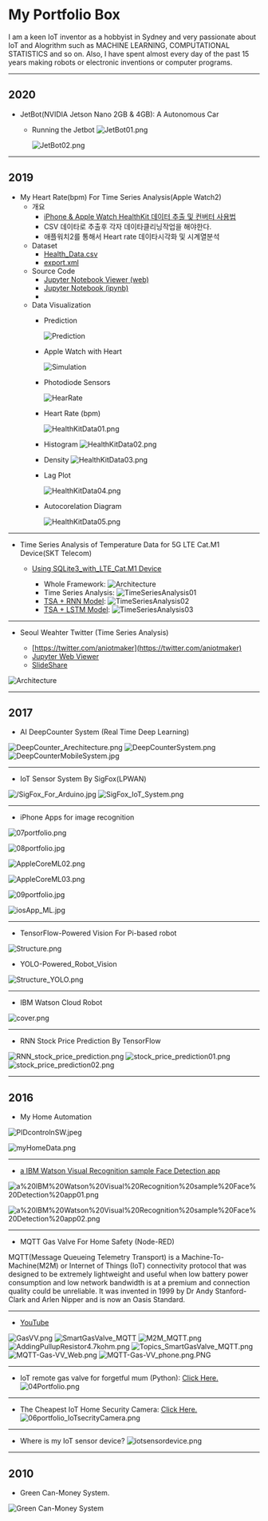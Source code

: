 # My Portfolio Box

I am a keen IoT inventor as a hobbyist in Sydney and very passionate about IoT and Alogrithm such as MACHINE LEARNING, COMPUTATIONAL STATISTICS and so on. Also, I have spent almost every day of the past 15 years making robots or electronic inventions or computer programs. 

***
## 2020
* JetBot(NVIDIA Jetson Nano 2GB & 4GB): A Autonomous Car
  - Running the Jetbot
    ![JetBot01.png](https://raw.githubusercontent.com/leehaesung/01-PortfolioBox/master/01_ImageBox/JetBot01.png)
    
    ![JetBot02.png](https://raw.githubusercontent.com/leehaesung/01-PortfolioBox/master/01_ImageBox/JetBot02.jpg)

***

## 2019
* My Heart Rate(bpm) For Time Series Analysis(Apple Watch2)
  * 개요
    - [iPhone & Apple Watch HealthKit 데이터 추출 및 컨버터 사용법](https://github.com/leehaesung/My_Heart_Rate_For_Time_Series_Analysis/blob/master/HowToConvertFromXML2CSV.md)
    - CSV 데이타로 추출후 각자 데이타클리닝작업을 해야한다.
    - 애플워치2를 통해서 Heart rate 데이타시각화 및 시계열분석 
  - Dataset
    * [Health_Data.csv](https://raw.githubusercontent.com/leehaesung/My_Heart_Rate_For_Time_Series_Analysis/master/data/Health_Data.csv)
    * [export.xml](https://drive.google.com/file/d/1qaV1iFTpYeNUiEfya9DojwNWZ0hohiIe/view?usp=sharing)
  - Source Code
    * [Jupyter Notebook Viewer (web)](https://nbviewer.jupyter.org/github/leehaesung/My_Heart_Rate_For_Time_Series_Analysis/blob/master/02_Codes/My_Heart_Rate_For_Time_Series_Analysis.ipynb)
    * [Jupyter Notebook (ipynb)](https://github.com/leehaesung/My_Heart_Rate_For_Time_Series_Analysis/blob/master/02_Codes/My_Heart_Rate_For_Time_Series_Analysis.ipynb)
    * 
  - Data Visualization 
    - Prediction
    
        ![Prediction](https://raw.githubusercontent.com/leehaesung/My_Heart_Rate_For_Time_Series_Analysis/master/01_Images/Prediction.png)

    - Apple Watch with Heart
    
      ![Simulation](https://raw.githubusercontent.com/leehaesung/My_Heart_Rate_For_Time_Series_Analysis/master/01_Images/Apple-Watch.gif)

    - Photodiode Sensors

      ![HearRate](https://raw.githubusercontent.com/leehaesung/My_Heart_Rate_For_Time_Series_Analysis/master/01_Images/apple-watch-diagram.jpg)

    - Heart Rate (bpm)
    
      ![HealthKitData01.png](https://raw.githubusercontent.com/leehaesung/My_Heart_Rate_For_Time_Series_Analysis/master/01_Images/HealthKitData01.png)

    - Histogram
      ![HealthKitData02.png](https://raw.githubusercontent.com/leehaesung/My_Heart_Rate_For_Time_Series_Analysis/master/01_Images/HealthKitData02.png)

    - Density
      ![HealthKitData03.png](https://raw.githubusercontent.com/leehaesung/My_Heart_Rate_For_Time_Series_Analysis/master/01_Images/HealthKitData03.png)

    - Lag Plot
    
      ![HealthKitData04.png](https://raw.githubusercontent.com/leehaesung/My_Heart_Rate_For_Time_Series_Analysis/master/01_Images/HealthKitData04.png)

    - Autocorelation Diagram
    
      ![HealthKitData05.png](https://raw.githubusercontent.com/leehaesung/My_Heart_Rate_For_Time_Series_Analysis/master/01_Images/HealthKitData05.png)

***

* Time Series Analysis of Temperature Data for 5G LTE Cat.M1 Device(SKT Telecom)
  - [Using SQLite3_with_LTE_Cat.M1 Device](https://github.com/leehaesung/SQLite3_with_LTE_CatM1)
 
    - Whole Framework:
![Architecture](https://raw.githubusercontent.com/leehaesung/SQLite3_with_LTE_CatM1/master/01_Images/Framework_LTE_CatM1_MQTT.png)
    - Time Series Analysis:
![TimeSeriesAnalysis01](https://raw.githubusercontent.com/leehaesung/SQLite3_with_LTE_CatM1/master/01_Images/Figure_1.png)
    - [TSA + RNN Model](https://nbviewer.jupyter.org/github/leehaesung/SQLite3_with_LTE_CatM1/blob/master/02_Codes/SQLite3_with_LTE_CatM1_Temp_Sensor_MQTT_VER_0.5.ipynb):
![TimeSeriesAnalysis02](https://raw.githubusercontent.com/leehaesung/SQLite3_with_LTE_CatM1/master/01_Images/Figure_7.png)
    - [TSA + LSTM Model](https://nbviewer.jupyter.org/github/leehaesung/SQLite3_with_LTE_CatM1/blob/master/02_Codes/SQLite3_with_LTE_CatM1_Temp_Sensor_MQTT_VER_0.6.ipynb):
![TimeSeriesAnalysis03](https://raw.githubusercontent.com/leehaesung/SQLite3_with_LTE_CatM1/master/01_Images/Figure_9.png)

***

* Seoul Weahter Twitter (Time Series Analysis)

  * [https://twitter.com/aniotmaker](https://twitter.com/aniotmaker)
  * [Jupyter Web Viewer](https://nbviewer.jupyter.org/github/leehaesung/seoul_weather_twitter_Analysis/blob/master/01_files/SeoulWeather_pm2p5c_csv.ipynb)
  * [SlideShare](https://www.slideshare.net/StephenHaesungLee/aws-iot-aws-greengrass-for-time-series-analysis-english-ver)
  

![Architecture](https://raw.githubusercontent.com/leehaesung/seoul_weather_twitter_Analysis/master/01_files/SeoulWeatherArchitecture.png)

***

## 2017

* AI DeepCounter System (Real Time Deep Learning)

![DeepCounter_Arechitecture.png](https://github.com/leehaesung/01-PortfolioBox/blob/master/01_ImageBox/DeepCounter_Arechitecture.png)
![DeepCounterSystem.png](https://github.com/leehaesung/01-PortfolioBox/blob/master/01_ImageBox/DeepCounterSystem.png)
![DeepCounterMobileSystem.jpg](https://github.com/leehaesung/01-PortfolioBox/blob/master/01_ImageBox/DeepCounterMobileSystem.jpg)

***

* IoT Sensor System By SigFox(LPWAN)

![/SigFox_For_Arduino.jpg](https://github.com/leehaesung/01-PortfolioBox/blob/master/01_ImageBox/SigFox_For_Arduino.jpg)
![SigFox_IoT_System.png](https://github.com/leehaesung/01-PortfolioBox/blob/master/01_ImageBox/SigFox_IoT_System.png)

***

* iPhone Apps for image recognition

![07portfolio.png](https://github.com/leehaesung/01-PortfolioBox/blob/master/01_ImageBox/07portfolio.png)

![08portfolio.jpg](https://github.com/leehaesung/01-PortfolioBox/blob/master/01_ImageBox/08portfolio.jpg)

![AppleCoreML02.png](https://github.com/leehaesung/01-PortfolioBox/blob/master/01_ImageBox/AppleCoreML02.png)

![AppleCoreML03.png](https://github.com/leehaesung/01-PortfolioBox/blob/master/01_ImageBox/AppleCoreML03.png)

![09portfolio.jpg](https://github.com/leehaesung/01-PortfolioBox/blob/master/01_ImageBox/09portfolio.jpg)

![iosApp_ML.jpg](https://github.com/leehaesung/01-PortfolioBox/blob/master/01_ImageBox/iosApp_ML.jpg)

***

* TensorFlow-Powered Vision For Pi-based robot

![Structure.png](https://github.com/leehaesung/TensorFlow-Powered_Robot_Vision/blob/master/ImageFiles/Structure.png)

* YOLO-Powered_Robot_Vision

![Structure_YOLO.png](https://github.com/leehaesung/YOLO-Powered_Robot_Vision/blob/master/ImageFiles/Structure_YOLO.png)

***

* IBM Watson Cloud Robot

![cover.png](https://github.com/leehaesung/01-PortfolioBox/blob/master/01_ImageBox/cover.png)

***

* RNN Stock Price Prediction By TensorFlow

![RNN_stock_price_prediction.png](https://github.com/leehaesung/01-PortfolioBox/blob/master/01_ImageBox/RNN_stock_price_prediction.png)
![stock_price_prediction01.png](https://github.com/leehaesung/01-PortfolioBox/blob/master/01_ImageBox/stock_price_prediction01.png)
![stock_price_prediction02.png](https://github.com/leehaesung/01-PortfolioBox/blob/master/01_ImageBox/stock_price_prediction02.png)

***

## 2016 

* My Home Automation

![PIDcontrolnSW.jpeg](https://github.com/leehaesung/01-PortfolioBox/blob/master/01_ImageBox/PIDcontrolnSW.jpeg)

![myHomeData.png](https://github.com/leehaesung/01-PortfolioBox/blob/master/01_ImageBox/myHomeData.png)

***

* [a IBM Watson Visual Recognition sample Face Detection app](http://leehaesung.eu-gb.mybluemix.net/people)

![a%20IBM%20Watson%20Visual%20Recognition%20sample%20Face%20Detection%20app01.png](https://github.com/leehaesung/01-PortfolioBox/blob/master/01_ImageBox/a%20IBM%20Watson%20Visual%20Recognition%20sample%20Face%20Detection%20app01.png)

![a%20IBM%20Watson%20Visual%20Recognition%20sample%20Face%20Detection%20app02.png](https://github.com/leehaesung/01-PortfolioBox/blob/master/01_ImageBox/a%20IBM%20Watson%20Visual%20Recognition%20sample%20Face%20Detection%20app02.png)

***

* MQTT Gas Valve For Home Safety (Node-RED)

MQTT(Message Queueing Telemetry Transport) is a Machine-To-Machine(M2M) or Internet of Things (IoT) connectivity protocol that was designed to be extremely lightweight and useful when low battery power consumption and low network bandwidth is at a premium and connection quality could be unreliable. It was invented in 1999 by Dr Andy Stanford-Clark and Arlen Nipper and is now an Oasis Standard.

***

* [YouTube](https://www.youtube.com/watch?v=g9SXgaBl3sw)

![GasVV.png](https://github.com/leehaesung/01-PortfolioBox/blob/master/01_ImageBox/GasVV.png)
![SmartGasValve_MQTT](https://github.com/leehaesung/01-PortfolioBox/blob/master/01_ImageBox/SmartGasValve_MQTT.png)
![M2M_MQTT.png](https://github.com/leehaesung/01-PortfolioBox/blob/master/01_ImageBox/M2M_MQTT.png)
![AddingPullupResistor4.7kohm.png](https://github.com/leehaesung/01-PortfolioBox/blob/master/01_ImageBox/AddingPullupResistor4.7kohm.png)
![Topics_SmartGasValve_MQTT.png](https://github.com/leehaesung/01-PortfolioBox/blob/master/01_ImageBox/Topics_SmartGasValve_MQTT.png)
![MQTT-Gas-VV_Web.png](https://github.com/leehaesung/01-PortfolioBox/blob/master/01_ImageBox/MQTT-Gas-VV_Web.png)
![MQTT-Gas-VV_phone.png.PNG](https://github.com/leehaesung/01-PortfolioBox/blob/master/01_ImageBox/MQTT-Gas-VV_phone.png.PNG)


***

* IoT remote gas valve for forgetful mum (Python): [Click Here.](https://github.com/leehaesung/01-PortfolioBox/blob/master/IoTGasValve.md)
![04Portfolio.png](https://github.com/leehaesung/01-PortfolioBox/blob/master/01_ImageBox/04Portfolio.png)

***

* The Cheapest IoT Home Security Camera: [Click Here.](https://github.com/leehaesung/01-PortfolioBox/blob/master/IoTHomeSecurityCamera.md)
![06portfolio_IoTsecrityCamera.png](https://github.com/leehaesung/01-PortfolioBox/blob/master/01_ImageBox/06portfolio_IoTsecrityCamera.png)

***

* Where is my IoT sensor device?
![iotsensordevice.png](https://github.com/leehaesung/01-PortfolioBox/blob/master/01_ImageBox/iotsensordevice.png)

***

## 2010

* Green Can-Money System.

![Green Can-Money System](https://raw.githubusercontent.com/leehaesung/01-PortfolioBox/master/01_ImageBox/CanMoney%20application.jpg)

